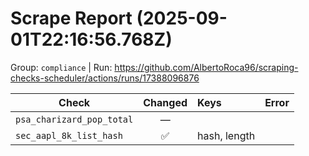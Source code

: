 # Scrape Report (2025-09-01T22:16:56.768Z)

Group: `compliance`  |  Run: https://github.com/AlbertoRoca96/scraping-checks-scheduler/actions/runs/17388096876

| Check | Changed | Keys | Error |
|---|:---:|:--|:--|
| `psa_charizard_pop_total` | — |  |  |
| `sec_aapl_8k_list_hash` | ✅ | hash, length |  |
